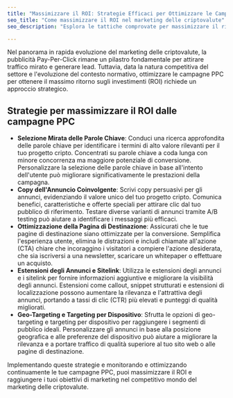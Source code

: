 ```yaml
---
title: "Massimizzare il ROI: Strategie Efficaci per Ottimizzare le Campagne PPC nel Marketing delle Criptovalute"
seo_title: "Come massimizzare il ROI nel marketing delle criptovalute"
seo_description: "Esplora le tattiche comprovate per massimizzare il ritorno sugli investimenti nei tuoi sforzi di marketing delle criptovalute. Ottieni informazioni dalle campagne reali del Vancant Group."

---
```


Nel panorama in rapida evoluzione del marketing delle criptovalute, la pubblicità Pay-Per-Click rimane un pilastro fondamentale per attirare traffico mirato e generare lead. Tuttavia, data la natura competitiva del settore e l'evoluzione del contesto normativo, ottimizzare le campagne PPC per ottenere il massimo ritorno sugli investimenti (ROI) richiede un approccio strategico.

## Strategie per massimizzare il ROI dalle campagne PPC

*   **Selezione Mirata delle Parole Chiave**: Conduci una ricerca approfondita delle parole chiave per identificare i termini di alto valore rilevanti per il tuo progetto cripto. Concentrati su parole chiave a coda lunga con minore concorrenza ma maggiore potenziale di conversione. Personalizzare la selezione delle parole chiave in base all'intento dell'utente può migliorare significativamente le prestazioni della campagna.
*   **Copy dell'Annuncio Coinvolgente**: Scrivi copy persuasivi per gli annunci, evidenziando il valore unico del tuo progetto cripto. Comunica benefici, caratteristiche e offerte speciali per attirare clic dal tuo pubblico di riferimento. Testare diverse varianti di annunci tramite A/B testing può aiutare a identificare i messaggi più efficaci.
*   **Ottimizzazione della Pagina di Destinazione**: Assicurati che le tue pagine di destinazione siano ottimizzate per la conversione. Semplifica l'esperienza utente, elimina le distrazioni e includi chiamate all'azione (CTA) chiare che incoraggino i visitatori a compiere l'azione desiderata, che sia iscriversi a una newsletter, scaricare un whitepaper o effettuare un acquisto.
*   **Estensioni degli Annunci e Sitelink**: Utilizza le estensioni degli annunci e i sitelink per fornire informazioni aggiuntive e migliorare la visibilità degli annunci. Estensioni come callout, snippet strutturati e estensioni di localizzazione possono aumentare la rilevanza e l'attrattiva degli annunci, portando a tassi di clic (CTR) più elevati e punteggi di qualità migliorati.
*   **Geo-Targeting e Targeting per Dispositivo**: Sfrutta le opzioni di geo-targeting e targeting per dispositivo per raggiungere i segmenti di pubblico ideali. Personalizzare gli annunci in base alla posizione geografica e alle preferenze del dispositivo può aiutare a migliorare la rilevanza e a portare traffico di qualità superiore al tuo sito web o alle pagine di destinazione.

Implementando queste strategie e monitorando e ottimizzando continuamente le tue campagne PPC, puoi massimizzare il ROI e raggiungere i tuoi obiettivi di marketing nel competitivo mondo del marketing delle criptovalute.

